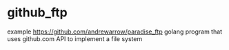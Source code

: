 # github_ftp
example https://github.com/andrewarrow/paradise_ftp golang program that uses github.com API to implement a file system
